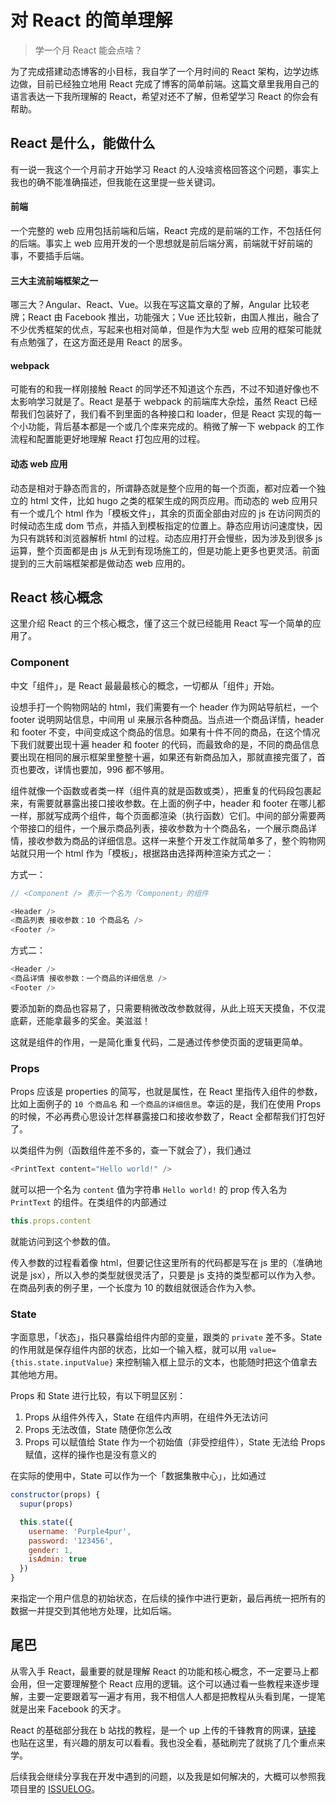 # 对 React 的简单理解

> 学一个月 React 能会点啥？

为了完成搭建动态博客的小目标，我自学了一个月时间的 React 架构，边学边练边做，目前已经独立地用 React 完成了博客的简单前端。这篇文章里我用自己的语言表达一下我所理解的 React，希望对还不了解，但希望学习 React 的你会有帮助。

## React 是什么，能做什么

有一说一我这个一个月前才开始学习 React 的人没啥资格回答这个问题，事实上我也的确不能准确描述，但我能在这里提一些关键词。

#### 前端

一个完整的 web 应用包括前端和后端，React 完成的是前端的工作，不包括任何的后端。事实上 web 应用开发的一个思想就是前后端分离，前端就干好前端的事，不要插手后端。

#### 三大主流前端框架之一

哪三大？Angular、React、Vue。以我在写这篇文章的了解，Angular 比较老牌；React 由 Facebook 推出，功能强大；Vue 还比较新，由国人推出，融合了不少优秀框架的优点，写起来也相对简单，但是作为大型 web 应用的框架可能就有点勉强了，在这方面还是用 React 的居多。

#### webpack

可能有的和我一样刚接触 React 的同学还不知道这个东西，不过不知道好像也不太影响学习就是了。React 是基于 webpack 的前端库大杂烩，虽然 React 已经帮我们包装好了，我们看不到里面的各种接口和 loader，但是 React 实现的每一个小功能，背后基本都是一个或几个库来完成的。稍微了解一下 webpack 的工作流程和配置能更好地理解 React 打包应用的过程。

#### 动态 web 应用

动态是相对于静态而言的，所谓静态就是整个应用的每一个页面，都对应着一个独立的 html 文件，比如 hugo 之类的框架生成的网页应用。而动态的 web 应用只有一个或几个 html 作为「模板文件」，其余的页面全部由对应的 js 在访问网页的时候动态生成 dom 节点，并插入到模板指定的位置上。静态应用访问速度快，因为只有跳转和浏览器解析 html 的过程。动态应用打开会慢些，因为涉及到很多 js 运算，整个页面都是由 js 从无到有现场施工的，但是功能上更多也更灵活。前面提到的三大前端框架都是做动态 web 应用的。

## React 核心概念

这里介绍 React 的三个核心概念，懂了这三个就已经能用 React 写一个简单的应用了。

### Component

中文「组件」，是 React 最最最核心的概念，一切都从「组件」开始。

设想手打一个购物网站的 html，我们需要有一个 header 作为网站导航栏，一个 footer 说明网站信息，中间用 ul 来展示各种商品。当点进一个商品详情，header 和 footer 不变，中间变成这个商品的信息。如果有十件不同的商品，在这个情况下我们就要出现十遍 header 和 footer 的代码，而最致命的是，不同的商品信息要出现在相同的展示框架里整整十遍，如果还有新商品加入，那就直接完蛋了，首页也要改，详情也要加，996 都不够用。

组件就像一个函数或者类一样（组件真的就是函数或类），把重复的代码段包裹起来，有需要就暴露出接口接收参数。在上面的例子中，header 和 footer 在哪儿都一样，那就写成两个组件，每个页面都渲染（执行函数）它们。中间的部分需要两个带接口的组件，一个展示商品列表，接收参数为十个商品名，一个展示商品详情，接收参数为商品的详细信息。这样一来整个开发工作就简单多了，整个购物网站就只用一个 html 作为「模板」，根据路由选择两种渲染方式之一：

方式一：

```js
// <Component /> 表示一个名为「Component」的组件

<Header />
<商品列表 接收参数：10 个商品名 />
<Footer />
```

方式二：

```js
<Header />
<商品详情 接收参数：一个商品的详细信息 />
<Footer />
```

要添加新的商品也容易了，只需要稍微改改参数就得，从此上班天天摸鱼，不仅混底薪，还能拿最多的奖金。美滋滋！

这就是组件的作用，一是简化重复代码，二是通过传参使页面的逻辑更简单。

### Props

Props 应该是 properties 的简写，也就是属性，在 React 里指传入组件的参数，比如上面例子的 `10 个商品名` 和 `一个商品的详细信息`。幸运的是，我们在使用 Props 的时候，不必再费心思设计怎样暴露接口和接收参数了，React 全都帮我们打包好了。

以类组件为例（函数组件差不多的，查一下就会了），我们通过

```js
<PrintText content="Hello world!" />
```

就可以把一个名为 `content` 值为字符串 `Hello world!` 的 prop 传入名为 `PrintText` 的组件。在类组件的内部通过

```js
this.props.content
```

就能访问到这个参数的值。

传入参数的过程看着像 html，但要记住这里所有的代码都是写在 js 里的（准确地说是 jsx），所以入参的类型就很灵活了，只要是 js 支持的类型都可以作为入参。在商品列表的例子里，一个长度为 10 的数组就很适合作为入参。 

### State

字面意思，「状态」，指只暴露给组件内部的变量，跟类的 `private` 差不多。State 的作用就是保存组件内部的状态，比如一个输入框，就可以用 `value={this.state.inputValue}` 来控制输入框上显示的文本，也能随时把这个值拿去其他地方用。

Props 和 State 进行比较，有以下明显区别：

1. Props 从组件外传入，State 在组件内声明，在组件外无法访问
2. Props 无法改值，State 随便你怎么改
3. Props 可以赋值给 State 作为一个初始值（非受控组件），State 无法给 Props 赋值，这样的操作也是没有意义的

在实际的使用中，State 可以作为一个「数据集散中心」，比如通过

```js
constructor(props) {
  supur(props)

  this.state({
    username: 'Purple4pur',
    password: '123456',
    gender: 1,
    isAdmin: true
  })
}
```

来指定一个用户信息的初始状态，在后续的操作中进行更新，最后再统一把所有的数据一并提交到其他地方处理，比如后端。

## 尾巴

从零入手 React，最重要的就是理解 React 的功能和核心概念，不一定要马上都会用，但一定要理解整个 React 应用的逻辑。这个可以通过看一些教程来逐步理解，主要一定要跟着写一遍才有用，我不相信人人都是把教程从头看到尾，一提笔就是出来 Facebook 的天才。

React 的基础部分我在 b 站找的教程，是一个 up 上传的千锋教育的网课，[链接](https://www.bilibili.com/video/av75396447?p=1) 也贴在这里，有兴趣的朋友可以看看。我也没全看，基础刷完了就挑了几个重点来学。

后续我会继续分享我在开发中遇到的问题，以及我是如何解决的，大概可以参照我项目里的 [ISSUELOG](https://github.com/purple4pur/blog-with-cms/blob/master/ISSUELOG.md)。
